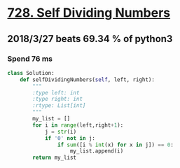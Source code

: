 # [728. Self Dividing Numbers](https://leetcode.com/problems/self-dividing-numbers/description/)

## 2018/3/27 beats 69.34 % of python3
### Spend 76 ms
```python
class Solution:
    def selfDividingNumbers(self, left, right):
        """
        :type left: int
        :type right: int
        :rtype: List[int]
        """
        my_list = []
        for i in range(left,right+1):
            j = str(i)    
            if '0' not in j:
                if sum([i % int(x) for x in j]) == 0:
                    my_list.append(i)
        return my_list
```



